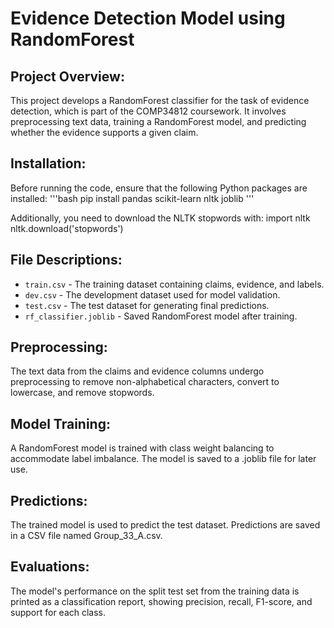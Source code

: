 # Evidence Detection Model using RandomForest

## Project Overview:
This project develops a RandomForest classifier for the task of evidence detection, which is part of the COMP34812 coursework. It involves preprocessing text data, training a RandomForest model, and predicting whether the evidence supports a given claim.

## Installation:
Before running the code, ensure that the following Python packages are installed:
'''bash
pip install pandas scikit-learn nltk joblib
'''

Additionally, you need to download the NLTK stopwords with:
import nltk
nltk.download('stopwords')

## File Descriptions:
- `train.csv` - The training dataset containing claims, evidence, and labels.
- `dev.csv` - The development dataset used for model validation.
- `test.csv` - The test dataset for generating final predictions.
- `rf_classifier.joblib` - Saved RandomForest model after training.

## Preprocessing:
The text data from the claims and evidence columns undergo preprocessing to remove non-alphabetical characters, convert to lowercase, and remove stopwords.

## Model Training:
A RandomForest model is trained with class weight balancing to accommodate label imbalance. The model is saved to a .joblib file for later use.

## Predictions:
The trained model is used to predict the test dataset. Predictions are saved in a CSV file named Group_33_A.csv.

## Evaluations:
The model's performance on the split test set from the training data is printed as a classification report, showing precision, recall, F1-score, and support for each class.